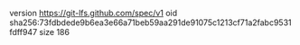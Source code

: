 version https://git-lfs.github.com/spec/v1
oid sha256:73fdbdede9b6ea3e66a71beb59aa291de91075c1213cf71a2fabc9531fdff947
size 186
